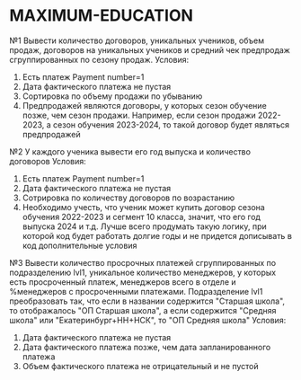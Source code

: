 # MAXIMUM-EDUCATION
 
№1
Вывести количество договоров, уникальных учеников, объем продаж, договоров на уникальных учеников и средний чек предпродаж сгруппированных по сезону продаж.
Условия:
1. Есть платеж Payment number=1
2.  Дата фактического платежа не пустая
3. Сортировка по объему продажи по убыванию
4. Предпродажей являются договоры, у которых сезон обучение позже, чем сезон продажи. Например, если сезон продажи 2022-2023, а сезон обучения 2023-2024, то такой договор будет являться предпродажей

№2
У каждого ученика вывести его год выпуска и количество договоров
Условия:
1. Есть платеж Payment number=1
2.  Дата фактического платежа не пустая
3. Сотрировка по количеству договоров по возрастанию
4. Необходимо учесть, что ученик может купить договор сезона обучения 2022-2023 и сегмент 10 класса, значит, что его год выпуска 2024 и т.д. Лучше всего продумать такую логику, при которой код будет работать долгие годы и не придется дописывать в код дополнительные условия

№3
Вывести количество просрочных платежей сгруппированных по подразделению lvl1, уникальное количество менеджеров, у которых есть просроченный платеж, менеджеров всего в отделе и %менеджеров с просроченными платежами. Подразделение lvl1 преобразовать так, что если в названии содержится "Старшая школа", то отображалось "ОП Старшая школа", а если содержится "Средняя школа" или "Екатеринбург+НН+НСК", то "ОП Средняя школа"
Условия:
1. Дата фактического платежа не пустая
2. Дата фактического платежа позже, чем дата запланированного платежа
3. Объем фактического платежа не отрицательный и не пустой

